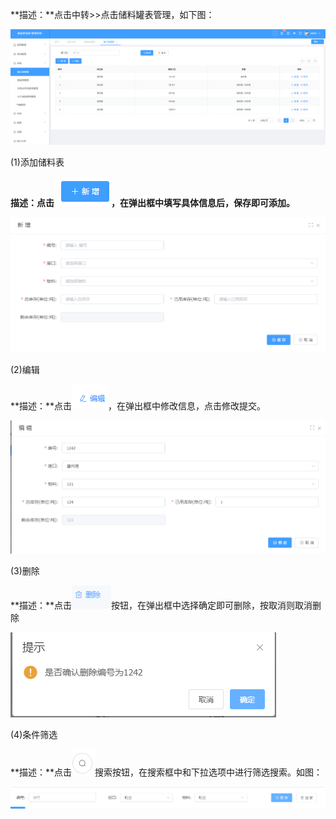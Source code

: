 **描述：**点击中转\>\>点击储料罐表管理，如下图：

![](/media/8ea8ac0f84686239d1fc4eb5418e4ca6.png)

(1)添加储料表

**描述：点击**![](/media/2b036d3d5a5fead810d63f7fbc3bbe4a.png)**，在弹出框中填写具体信息后，保存即可添加。**

![](/media/bc0989f9177ad867cb7cb979eae20ec9.png)

(2)编辑

**描述：**点击![](/media/9fbb988347ccc6424bf0a611faa4b3bb.png)，在弹出框中修改信息，点击修改提交。

![](/media/501f80143b7da726d9841bde61ad2373.png)

(3)删除

**描述：**点击![](/media/1b445a0a2962b2913c7972b6e89b944a.png)按钮，在弹出框中选择确定即可删除，按取消则取消删除

![](/media/1fad2418bc9a9a38ad9136322febd236.png)

(4)条件筛选

**描述：**点击![](/media/0640ee7b1c2945d32bde1f4190a580de.png)搜索按钮，在搜索框中和下拉选项中进行筛选搜索。如图：

![](/media/8dc9966f0f38c82fc6c848fd6225550a.png)

